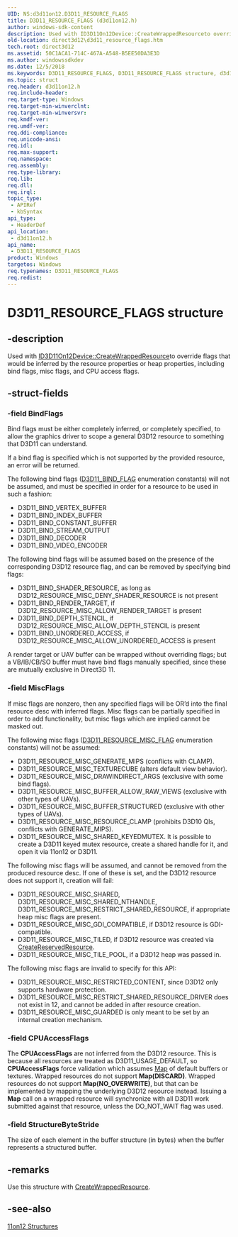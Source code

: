```yaml
---
UID: NS:d3d11on12.D3D11_RESOURCE_FLAGS
title: D3D11_RESOURCE_FLAGS (d3d11on12.h)
author: windows-sdk-content
description: Used with ID3D11On12Device::CreateWrappedResourceto override flags that would be inferred by the resource properties or heap properties, including bind flags, misc flags, and CPU access flags.
old-location: direct3d12\d3d11_resource_flags.htm
tech.root: direct3d12
ms.assetid: 50C1ACA1-714C-467A-A548-B5EE50DA3E3D
ms.author: windowssdkdev
ms.date: 12/5/2018
ms.keywords: D3D11_RESOURCE_FLAGS, D3D11_RESOURCE_FLAGS structure, d3d11on12/D3D11_RESOURCE_FLAGS, direct3d12.d3d11_resource_flags
ms.topic: struct
req.header: d3d11on12.h
req.include-header: 
req.target-type: Windows
req.target-min-winverclnt: 
req.target-min-winversvr: 
req.kmdf-ver: 
req.umdf-ver: 
req.ddi-compliance: 
req.unicode-ansi: 
req.idl: 
req.max-support: 
req.namespace: 
req.assembly: 
req.type-library: 
req.lib: 
req.dll: 
req.irql: 
topic_type:
 - APIRef
 - kbSyntax
api_type:
 - HeaderDef
api_location:
 - d3d11on12.h
api_name:
 - D3D11_RESOURCE_FLAGS
product: Windows
targetos: Windows
req.typenames: D3D11_RESOURCE_FLAGS
req.redist: 
---
```


# D3D11_RESOURCE_FLAGS structure


## -description


Used with <a href="https://msdn.microsoft.com/83B37B0A-9965-40F6-A5B1-8B4DC21BC455">ID3D11On12Device::CreateWrappedResource</a>to override flags that would be inferred by the resource properties or heap properties, including bind flags, misc flags, and CPU access flags.
        


## -struct-fields




### -field BindFlags

Bind flags must be either completely inferred, or completely specified, to allow the graphics driver to scope a general D3D12 resource to something that D3D11 can understand.
            

If a bind flag is specified which is not supported by the provided resource, an error will be returned.
            

The following bind flags (<a href="https://msdn.microsoft.com/4ffa1714-bd85-4d5a-930d-20526f46e4b9">D3D11_BIND_FLAG</a> enumeration constants) will not be assumed, and must be specified in order for a resource to be used in such a fashion:
            

<ul>
<li>D3D11_BIND_VERTEX_BUFFER
              </li>
<li>D3D11_BIND_INDEX_BUFFER
              </li>
<li>D3D11_BIND_CONSTANT_BUFFER
              </li>
<li>D3D11_BIND_STREAM_OUTPUT
              </li>
<li>D3D11_BIND_DECODER
              </li>
<li>D3D11_BIND_VIDEO_ENCODER
              </li>
</ul>
The following bind flags will be assumed based on the presence of the corresponding D3D12 resource flag, and can be removed by specifying bind flags:
            

<ul>
<li>D3D11_BIND_SHADER_RESOURCE, as long as D3D12_RESOURCE_MISC_DENY_SHADER_RESOURCE is not present
              </li>
<li>D3D11_BIND_RENDER_TARGET, if D3D12_RESOURCE_MISC_ALLOW_RENDER_TARGET is present
              </li>
<li>D3D11_BIND_DEPTH_STENCIL, if D3D12_RESOURCE_MISC_ALLOW_DEPTH_STENCIL is present
              </li>
<li>D3D11_BIND_UNORDERED_ACCESS, if D3D12_RESOURCE_MISC_ALLOW_UNORDERED_ACCESS is present</li>
</ul>
A render target or UAV buffer can be wrapped without overriding flags; but a VB/IB/CB/SO buffer must have bind flags manually specified, since these are mutually exclusive in Direct3D 11.
            


### -field MiscFlags

If misc flags are nonzero, then any specified flags will be OR’d into the final resource desc with inferred flags.
              Misc flags can be partially specified in order to add functionality, but misc flags which are implied cannot be masked out.
            

The following misc flags (<a href="https://msdn.microsoft.com/2a324055-21b0-4dad-a8e0-781905329dc2">D3D11_RESOURCE_MISC_FLAG</a> enumeration constants) will not be assumed:
            

<ul>
<li>D3D11_RESOURCE_MISC_GENERATE_MIPS (conflicts with CLAMP).
              </li>
<li>D3D11_RESOURCE_MISC_TEXTURECUBE (alters default view behavior).
              </li>
<li>D3D11_RESOURCE_MISC_DRAWINDIRECT_ARGS (exclusive with some bind flags).
              </li>
<li>D3D11_RESOURCE_MISC_BUFFER_ALLOW_RAW_VIEWS (exclusive with other types of UAVs).
              </li>
<li>D3D11_RESOURCE_MISC_BUFFER_STRUCTURED (exclusive with other types of UAVs).
              </li>
<li>D3D11_RESOURCE_MISC_RESOURCE_CLAMP (prohibits D3D10 QIs, conflicts with GENERATE_MIPS).
              </li>
<li>D3D11_RESOURCE_MISC_SHARED_KEYEDMUTEX.  It is possible to create a D3D11 keyed mutex resource, create a shared handle for it, and open it via 11on12 or D3D11.
              </li>
</ul>
The following misc flags will be assumed, and cannot be removed from the produced resource desc.
              If one of these is set, and the D3D12 resource does not support it, creation will fail:
            

<ul>
<li>D3D11_RESOURCE_MISC_SHARED, D3D11_RESOURCE_MISC_SHARED_NTHANDLE, D3D11_RESOURCE_MISC_RESTRICT_SHARED_RESOURCE, if appropriate heap misc flags are present.
              </li>
<li>D3D11_RESOURCE_MISC_GDI_COMPATIBLE, if D3D12 resource is GDI-compatible.
              </li>
<li>D3D11_RESOURCE_MISC_TILED, if D3D12 resource was created via <a href="https://msdn.microsoft.com/37E74129-1B5C-4997-A584-D7E9F92342EA">CreateReservedResource</a>.
              </li>
<li>D3D11_RESOURCE_MISC_TILE_POOL, if a D3D12 heap was passed in.
              </li>
</ul>
The following misc flags are invalid to specify for this API:
            

<ul>
<li>D3D11_RESOURCE_MISC_RESTRICTED_CONTENT, since D3D12 only supports hardware protection.
              </li>
<li>D3D11_RESOURCE_MISC_RESTRICT_SHARED_RESOURCE_DRIVER does not exist in 12, and cannot be added in after resource creation.
              </li>
<li>D3D11_RESOURCE_MISC_GUARDED is only meant to be set by an internal creation mechanism.
              </li>
</ul>

### -field CPUAccessFlags

The <b>CPUAccessFlags</b> are not inferred from the D3D12 resource.
              This is because all resources are treated as D3D11_USAGE_DEFAULT, so <b>CPUAccessFlags</b> force validation which assumes <a href="https://msdn.microsoft.com/71E43B63-9C84-4E4B-A43D-92B958C8AAF5">Map</a> of default buffers or textures.
              Wrapped resources do not support <b>Map(DISCARD)</b>.
              Wrapped resources do not support <b>Map(NO_OVERWRITE)</b>, but that can be implemented by mapping the underlying D3D12 resource instead.
              Issuing a <b>Map</b> call on a wrapped resource will synchronize with all D3D11 work submitted against that resource, unless the DO_NOT_WAIT flag was used.
            


### -field StructureByteStride

The size of each element in the buffer structure (in bytes) when the buffer represents a structured buffer.
          


## -remarks



Use this structure with <a href="https://msdn.microsoft.com/83B37B0A-9965-40F6-A5B1-8B4DC21BC455">CreateWrappedResource</a>.
        




## -see-also




<a href="https://msdn.microsoft.com/9EB0E780-0000-413C-BA3E-A735B8422BF6">11on12 Structures</a>
 

 

